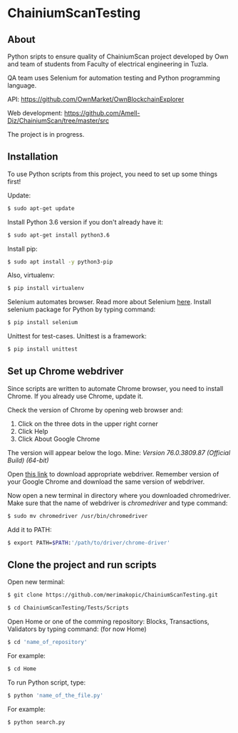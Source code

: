 # ChainiumScanTesting
## About

Python sripts to ensure quality of ChainiumScan project developed by Own and team of students from Faculty of electrical engineering in Tuzla.

QA team uses Selenium for automation testing and Python programming language.

API: https://github.com/OwnMarket/OwnBlockchainExplorer

Web development: https://github.com/Amell-Diz/ChainiumScan/tree/master/src

The project is in progress.

## Installation

To use Python scripts from this project, you need to set up some things first!

Update:
```bash
$ sudo apt-get update
```
Install Python 3.6 version if you don't already have it:
```bash
$ sudo apt-get install python3.6
```
Install pip:
```bash
$ sudo apt install -y python3-pip
```
Also, virtualenv:
```bash
$ pip install virtualenv
```
Selenium automates browser. Read more about Selenium [here](https://www.seleniumhq.org/).
Install selenium package for Python by typing command:
```bash
$ pip install selenium
```
Unittest for test-cases. Unittest is a framework:
```bash
$ pip install unittest
```
## Set up Chrome webdriver

Since scripts are written to automate Chrome browser, you need to install Chrome.
If you already use Chrome, update it.

Check the version of Chrome by opening web browser and:
1) Click on the three dots in the upper right corner
2) Click Help
3) Click About Google Chrome

The version will appear below the logo. 
Mine: *Version 76.0.3809.87 (Official Build) (64-bit)*

Open [this link](https://sites.google.com/a/chromium.org/chromedriver/) to download appropriate webdriver. Remember version of your Google Chrome and download the same version of webdriver.

Now open a new terminal in directory where you downloaded chromedriver. Make sure that the name of webdriver is *chromedriver* and type command:
```bash
$ sudo mv chromedriver /usr/bin/chromedriver
```
Add it to PATH:
```bash
$ export PATH=$PATH:'/path/to/driver/chrome-driver'
```

## Clone the project and run scripts

Open new terminal:
```bash
$ git clone https://github.com/merimakopic/ChainiumScanTesting.git
```
```bash
$ cd ChainiumScanTesting/Tests/Scripts
```
Open Home or one of the comming repository: Blocks, Transactions, Validators by typing command:
(for now Home)

```bash
$ cd 'name_of_repository'
```
For example:
```bash
$ cd Home
```
To run Python script, type:
```bash
$ python 'name_of_the_file.py'
```
For example:
```bash
$ python search.py
```
